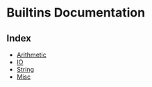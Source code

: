 Builtins Documentation
======================

Index
-----

* [Arithmetic](arithmetic.md)
* [IO](io.md)
* [String](string.md)
* [Misc](misc.md)
